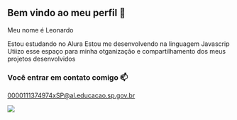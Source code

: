 ## Bem vindo ao meu perfil 💜 

Meu nome é Leonardo

 Estou estudando no Alura
 Estou me desenvolvendo na linguagem Javascrip
 Utiizo esse espaço para minha otganização e compartilhamento dos meus projetos desenvolvidos

 ### Você entrar em contato comigo 📫

0000111374974xSP@al.educacao.sp.gov.br

 ![](https://media1.tenor.com/m/3wen1lf5mK8AAAAC/dragon-ball-z-goku.gif)



































































































































































































































































































































































































































































































































































































































































































































































































































































































































































































































































































































































































































































































































































































































































































































































































































































































































































































































































































































































































































































































































































































































































































































































































































































































































































































































































































































































































































































































































































































































































































































































































































































































































































































































































































































































































































































































































































































































































































































































































































































































































































































































































































































































































































































































































































































































































































































































































































































































































































































































































































































































































































































































































































































































































































































































































































































































































































































































































































































































































































































































































































































































































































































































































































































































































































































































































































































































































































































































































































































































































































































































































































































































































































































































































































































































































































































































































































































































































































































































































































































































































































































































































































































































































































































































































































































































































































































































































































































































































































































































































































































































































































































































































































































































































































































































































































































































































































































































































































































































































































































































































































































































































































































































































































































